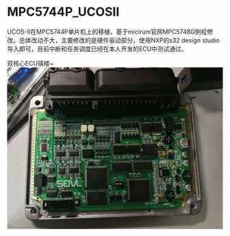 # MPC5744P_UCOSII

UCOS-II在MPC5744P单片机上的移植，基于micirum官网MPC5748G例程修改。总体改动不大，主要修改的是硬件驱动部分。使用NXP的s32 design studio导入即可，目前中断和任务调度已经在本人开发的ECU中测试通过。

双核心ECU镇楼~
<img src="https://github.com/HuaxinLu/MPC5744P_UCOSII/blob/master/ECU.jpg" width="600" />
